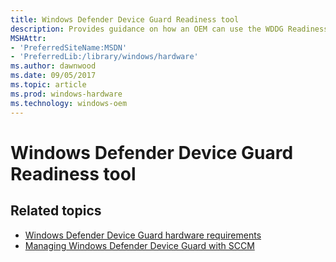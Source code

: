 ```yaml
---
title: Windows Defender Device Guard Readiness tool
description: Provides guidance on how an OEM can use the WDDG Readiness tool
MSHAttr:
- 'PreferredSiteName:MSDN'
- 'PreferredLib:/library/windows/hardware'
ms.author: dawnwood
ms.date: 09/05/2017
ms.topic: article
ms.prod: windows-hardware
ms.technology: windows-oem
---
```


# Windows Defender Device Guard Readiness tool




## Related topics
- [Windows Defender Device Guard hardware requirements](OEM-device-guard.md)
- [Managing Windows Defender Device Guard with SCCM](OEM-device-guard-sccm.md)
